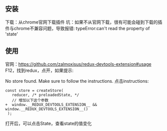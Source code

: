 <!-- redux调试工具 -->
## 安装
下载：从chrome官网下载插件
坑：如果不从官网下载，很有可能会碰到下载的插件与chrome不兼容问题，导致报错: typeError:can't read the property of 'state'

## 使用
官网：https://github.com/zalmoxisus/redux-devtools-extension#usage
F12，找到redux，点开，如果提示:

No store found. Make sure to follow the instructions.
点击instructions:

```
const store = createStore(
   reducer, /* preloadedState, */
   // 增加以下这个参数
+  window.__REDUX_DEVTOOLS_EXTENSION__ && window.__REDUX_DEVTOOLS_EXTENSION__()
 );
```

打开后，可以点击State，查看state的值变化
